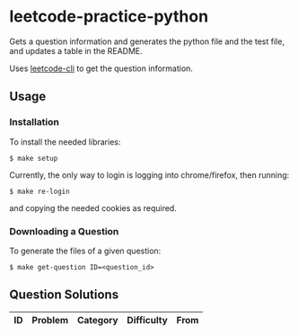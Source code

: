 # leetcode-practice-python

Gets a question information and generates the python file and the test file, and updates a table in the README.

Uses [leetcode-cli](https://github.com/skygragon/leetcode-cli) to get the question information.

## Usage

### Installation

To install the needed libraries:

```shell
$ make setup
```

Currently, the only way to login is logging into chrome/firefox, then running:

```shell
$ make re-login
```

and copying the needed cookies as required.

### Downloading a Question

To generate the files of a given question:

```shell
$ make get-question ID=<question_id>
```

## Question Solutions

| ID | Problem    | Category | Difficulty | From |
|:--:|------------|----------|------------|------|
